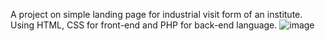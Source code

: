 A project on simple landing page for industrial visit form of an institute.<br>
Using HTML, CSS for front-end and PHP for back-end language.
![image](https://github.com/jeskhumancha/industrial_visit_form/assets/165833014/adacdcbd-1cd0-4c5a-b621-c00922841a04)
